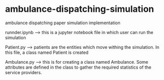 # ambulance-dispatching-simulation
ambulance dispatching paper simulation implementation

runnder.ipynb --> this is a jupyter notebook file in which user can run the simulation

Patient.py --> patients are the entities which move withing the simulation. In this file, a class named Patient is created

Ambulance.py --> this is for creating a class named Ambulance. Some attributes are defined in the class to gather the required statistics of the service providers.
